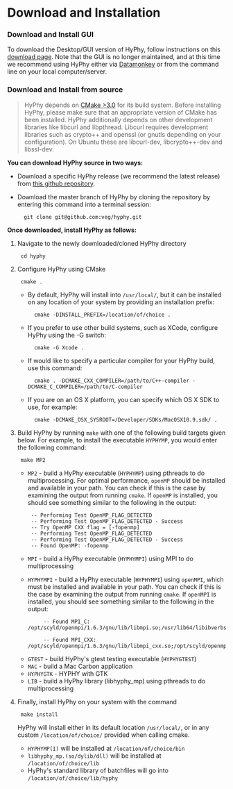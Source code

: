 
Download and Installation
===========

### Download and Install GUI

To download the Desktop/GUI version of HyPhy, follow instructions on this [download page](http://hyphy.org/w/index.php/Download). Note that the GUI is no longer maintained, and at this time we recommend using HyPhy either via [Datamonkey](http://datamonkey.org) or from the command line on your local computer/server. 

### Download and Install from source

> HyPhy depends on [CMake >3.0](https://cmake.org/) for its build system. Before installing HyPhy, please make sure that an appropriate version of CMake has been installed. HyPhy additionally depends on other development libraries like
libcurl and libpthread. Libcurl requires development libraries such as crypto++ and openssl (or gnutls depending on your configuration). On Ubuntu these are libcurl-dev, libcrypto++-dev and libssl-dev.


**You can download HyPhy source in two ways:**

* Download a specific HyPhy release (we recommend the latest release) from [this github repository](https://github.com/veg/hyphy/releases).
* Download the master branch of HyPhy by cloning the repository by entering this command into a terminal session:

        git clone git@github.com:veg/hyphy.git

**Once downloaded, install HyPhy as follows:**

1. Navigate to the newly downloaded/cloned HyPhy directory
        
        cd hyphy

2. Configure HyPhy using CMake

        cmake .
    
    * By default, HyPhy will install into `/usr/local/`, but it can be installed on any location of your system by providing an installation prefix:

            cmake -DINSTALL_PREFIX=/location/of/choice .
    
    * If you prefer to use other build systems, such as XCode, configure HyPhy using the -G switch:
    
            cmake -G Xcode .

    * If would like to specify a particular compiler for your HyPhy build, use this command:

            cmake . -DCMAKE_CXX_COMPILER=/path/to/C++-compiler -DCMAKE_C_COMPILER=/path/to/C-compiler
 
    * If you are on an OS X platform, you can specify which OS X SDK to use, for example:
    
            cmake -DCMAKE_OSX_SYSROOT=/Developer/SDKs/MacOSX10.9.sdk/ .

3. Build HyPhy by running `make` with one of the following build targets given below. For example, to install the executable `HYPHYMP`, you would enter the following command:

        make MP2

    *  `MP2` - build a HyPhy executable (`HYPHYMP`) using pthreads to do multiprocessing. For optimal performance, `openMP` should be installed and available in your path. You can check if this is the case by examining the output from running `cmake`. If `openMP` is installed, you should see something similar to the following in the output:

            -- Performing Test OpenMP_FLAG_DETECTED
            -- Performing Test OpenMP_FLAG_DETECTED - Success
            -- Try OpenMP CXX flag = [-fopenmp]
            -- Performing Test OpenMP_FLAG_DETECTED
            -- Performing Test OpenMP_FLAG_DETECTED - Success
            -- Found OpenMP: -fopenmp  

    *  `MPI` - build a HyPhy executable (`HYPHYMPI`) using MPI to do multiprocessing
    *  `HYPHYMPI` - build a HyPhy executable (`HYPHYMPI`) using `openMPI`, which must be installed and available in your path. You can check if this is the case by examining the output from running `cmake`. If `openMPI` is installed, you should see something similar to the following in the output:

                -- Found MPI_C: /opt/scyld/openmpi/1.6.3/gnu/lib/libmpi.so;/usr/lib64/libibverbs.so;/usr/lib64/libdat.so;/usr/lib64/librt.so;/usr/lib64/libnsl.so;/usr/lib64/libutil.so;/usr/lib64/libm.so;/usr/lib64/libtorque.so;/usr/lib64/libm.so;/usr/lib64/libnuma.so;/usr/lib64/librt.so;/usr/lib64/libnsl.so;/usr/lib64/libutil.so;/usr/lib64/libm.so

                -- Found MPI_CXX: /opt/scyld/openmpi/1.6.3/gnu/lib/libmpi_cxx.so;/opt/scyld/openmpi/1.6.3/gnu/lib/libmpi.so;/usr/lib64/libibverbs.so;/usr/lib64/libdat.so;/usr/lib64/librt.so;/usr/lib64/libnsl.so;/usr/lib64/libutil.so;/usr/lib64/libm.so;/usr/lib64/libtorque.so;/usr/lib64/libm.so;/usr/lib64/libnuma.so;/usr/lib64/librt.so;/usr/lib64/libnsl.so;/usr/lib64/libutil.so;/usr/lib64/libm.so
    
    <!-- I know that SP is now deprecated. Are these still available? -->
    
    *  `GTEST` - build HyPhy's gtest testing executable (`HYPHYGTEST`)
    *  `MAC` - build a Mac Carbon application
    *  `HYPHYGTK` - HYPHY with GTK
    *  `LIB` - build a HyPhy library (libhyphy_mp) using pthreads to do multiprocessing

4. Finally, install HyPhy on your system with the command

        make install

    HyPhy will install either in its default location `/usr/local/`, or in any custom  `/location/of/choice/` provided when calling cmake.
    
      * `HYPHYMP(I)` will be installed at  `/location/of/choice/bin`
      * `libhyphy_mp.(so/dylib/dll)` will be installed at `/location/of/choice/lib`
      * HyPhy's standard library of batchfiles will go into `/location/of/choice/lib/hyphy`



<!--
HYPHYGTEST isn't installed normally,
because it serves no utility outside of testing.

To test HyPhy, build with the  GTEST target and run ./HYPHYGTEST from the source directory.
`make GTEST`
`./HYPHYGTEST`
-->